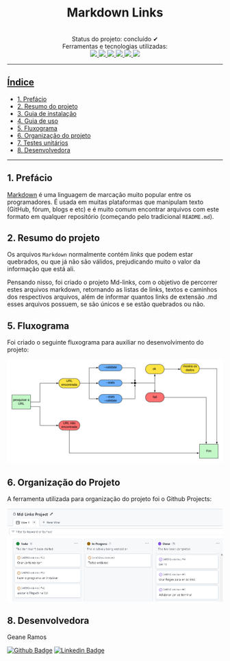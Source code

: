 <div align="center">

# Markdown Links
</div>

<div align="center">
  <br>
  Status do projeto: concluído ✔ <br>
 Ferramentas e tecnologias utilizadas: <br>

  <a href="https://nodejs.org/en">
  <img src="https://skillicons.dev/icons?i=nodejs"/>
  <a href="https://developer.mozilla.org/en-US/docs/Learn/JavaScript/First_steps/What_is_JavaScript">
  <img src="https://skillicons.dev/icons?i=js"/>
  <a href="https://jestjs.io/pt-BR/">
  <img src="https://skillicons.dev/icons?i=jest"/>
   <a href="https://git-scm.com/">
  <img src="https://skillicons.dev/icons?i=git"/>
  <a href="https://github.com/">
  <img src="https://skillicons.dev/icons?i=github"/>
  <a href="https://code.visualstudio.com/">
  <img src="https://skillicons.dev/icons?i=vscode"/>
  
  </div>

---
## Índice

* [1. Prefácio](#1-prefácio)
* [2. Resumo do projeto](#2-resumo-do-projeto)
* [3. Guia de instalação]()
* [4. Guia de uso]()
* [5. Fluxograma](#5-fluxograma)
* [6. Organização do projeto](#6-organização-do-projeto)
* [7. Testes unitários]()
* [8. Desenvolvedora](#8-desenvolvedora)

***

## 1. Prefácio

[Markdown](https://pt.wikipedia.org/wiki/Markdown) é uma linguagem de marcação
muito popular entre os programadores. É usada em muitas plataformas que
manipulam texto (GitHub, fórum, blogs e etc) e é muito comum encontrar arquivos
com este formato em qualquer repositório (começando pelo tradicional
`README.md`).


## 2. Resumo do projeto

Os arquivos `Markdown` normalmente contém _links_ que podem estar
quebrados, ou que já não são válidos, prejudicando muito o valor da informação que está ali. 

Pensando nisso, foi criado o projeto Md-links, com o objetivo de percorrer estes arquivos markdown, retornando as listas de links, textos e caminhos dos respectivos arquivos, além de informar quantos links de extensão .md esses arquivos possuem, se são únicos e se estão quebrados ou não.

## 5. Fluxograma

Foi criado o seguinte fluxograma para auxiliar no desenvolvimento do projeto:
<div align="center">
<img src="src/images/fluxograma.PNG" width="520em"/>
</div>

## 6. Organização do Projeto

A ferramenta utilizada para organização do projeto foi o Github Projects:
<div align="center">
<img src="src/images/github-projects.PNG" width="520em"/>
</div>


## 8. Desenvolvedora
Geane Ramos 

[![Github Badge](https://img.shields.io/badge/-Github-000?style=flat-square&logo=Github&logoColor=white&link)](https://github.com/geanemr) [![Linkedin Badge](https://img.shields.io/badge/-LinkedIn-blue?style=flat-square&logo=Linkedin&logoColor=white&link)](https://www.linkedin.com/in/geane-moraes-ramos/)



